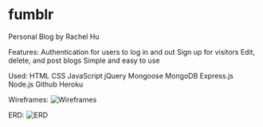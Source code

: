 # fumblr
Personal Blog by Rachel Hu

Features:
Authentication for users to log in and out
Sign up for visitors
Edit, delete, and post blogs
Simple and easy to use

Used:
HTML
CSS
JavaScript
jQuery
Mongoose
MongoDB
Express.js
Node.js
Github
Heroku

Wireframes:
![Wireframes](https://user-images.githubusercontent.com/23408915/136710251-9deffce9-e77f-4cba-8c80-1dcf89a539cf.png)

ERD:
![ERD](https://user-images.githubusercontent.com/23408915/136710258-18e9a914-6462-4b43-bca1-9508d341586f.png)
